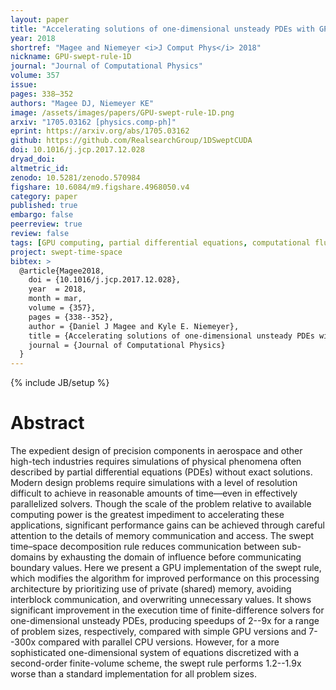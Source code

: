 ```yaml
---
layout: paper
title: "Accelerating solutions of one-dimensional unsteady PDEs with GPU-based swept time–space decomposition"
year: 2018
shortref: "Magee and Niemeyer <i>J Comput Phys</i> 2018"
nickname: GPU-swept-rule-1D
journal: "Journal of Computational Physics"
volume: 357
issue:
pages: 338–352
authors: "Magee DJ, Niemeyer KE"
image: /assets/images/papers/GPU-swept-rule-1D.png
arxiv: "1705.03162 [physics.comp-ph]"
eprint: https://arxiv.org/abs/1705.03162
github: https://github.com/RealsearchGroup/1DSweptCUDA
doi: 10.1016/j.jcp.2017.12.028
dryad_doi:
altmetric_id:
zenodo: 10.5281/zenodo.570984
figshare: 10.6084/m9.figshare.4968050.v4
category: paper
published: true
embargo: false
peerreview: true
review: false
tags: [GPU computing, partial differential equations, computational fluid dynamics, High-performance computing, communication-avoiding algorithms, domain decomposition]
project: swept-time-space
bibtex: >
  @article{Magee2018,
    doi = {10.1016/j.jcp.2017.12.028},
    year  = 2018,
    month = mar,
    volume = {357},
    pages = {338--352},
    author = {Daniel J Magee and Kyle E. Niemeyer},
    title = {Accelerating solutions of one-dimensional unsteady PDEs with GPU-based swept time–space decomposition},
    journal = {Journal of Computational Physics}
  }
---
```

{% include JB/setup %}

# Abstract

The expedient design of precision components in aerospace and other high-tech industries requires simulations of physical phenomena often described by partial differential equations (PDEs) without exact solutions. Modern design problems require simulations with a level of resolution difficult to achieve in reasonable amounts of time—even in effectively parallelized solvers. Though the scale of the problem relative to available computing power is the greatest impediment to accelerating these applications, significant performance gains can be achieved through careful attention to the details of memory communication and access. The swept time–space decomposition rule reduces communication between sub-domains by exhausting the domain of influence before communicating boundary values. Here we present a GPU implementation of the swept rule, which modifies the algorithm for improved performance on this processing architecture by prioritizing use of private (shared) memory, avoiding interblock communication, and overwriting unnecessary values. It shows significant improvement in the execution time of finite-difference solvers for one-dimensional unsteady PDEs, producing speedups of 2--9x for a range of problem sizes, respectively, compared with simple GPU versions and 7--300x compared with parallel CPU versions. However, for a more sophisticated one-dimensional system of equations discretized with a second-order finite-volume scheme, the swept rule performs 1.2--1.9x worse than a standard implementation for all problem sizes.
